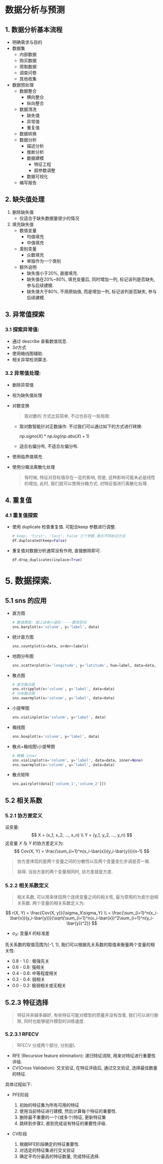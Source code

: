 #  数据分析与预测

## 1.  数据分析基本流程

- 明确需求与目的
- 数据集
  - 内部数据
  - 购买数据
  - 爬取数据
  - 调查问卷
  - 其他收集
- 数据预处理
  - 数据整合
    - 横向整合
    - 纵向整合
  - 数据清洗
    - 缺失值
    - 异常值
    - 重复值
  - 数据转换
  - 数据分析
    - 描述分析
    - 推断分析
    - 数据建模
      - 特征工程
      - 超参数调整
    - 数据可视化
  - 编写报告

## 2. 缺失值处理

1. 删除缺失值
   - 仅适合于缺失数据量很少的情况
2. 填充缺失值
   - 数值变量
     - 均值填充
     - 中值填充
   - 类别变量
     - 众数填充
     - 单独作为一个类别
   - 额外说明
     - 缺失值小于20%, 直接填充.
     - 缺失值在20%~80%, 填充变量后, 同时增加一列, 标记该列是否缺失, 参与后续建模.
     - 缺失值大于80%, 不用原始值, 而是增加一列, 标记该列是否缺失, 参与后续建模.

## 3. 异常值探索

### 3.1 探索异常值:

- 通过 describe 查看数值信息.
- $3 \sigma$方式
- 使用箱线图辅助.
- 相关异常检测算法.

### 3.2 异常值处理:

- 删除异常值

- 视为缺失值处理

- 对数变换

  > 取对数的 方式比较简单, 不过也存在一些局限:

  - 取对数智能针对正数操作. 不过我们可以通过如下的方式进行转换:

    $np.signo(X) * np.log(np.abs(X) +1)$

  - 适合右偏分布, 不适合左偏分布.

- 使用临界值填充

- 使用分箱法离散化处理

  > 有时候, 特征对目标值存在一定的影响, 但是, 这种影响可能未必是线性的增加, 此时, 我们就可以使用分箱方式, 对特征值进行离散化处理.

## 4. 重复值

### 4.1 重复值探索

- 使用 duplicate 检查重复值. 可配合keep 参数进行调整.

  ```python
  # keep: 'first', 'last', False 三个参数.表示不同标记方式
  df.duplocated(keep=False)
  ```

- 重复值对数据分析通常没有作用, 直接删除即可.

  ```python
  df.drop_duplicates(inplace=True)
  ```

# 5. 数据探索.

## 5.1 sns 的应用

- 直方图

  ```python
  # 数值类型: 图上会有小竖杠-----置信空间
  sns.barplot(x='colunm', y='label', data)
  ```

- 统计直方图

  ```python
  sns.countplot(x=data, order=labels)
  ```

- 地图分布图

  ```python
  sns.scatterplot(x='longitude', y='latitude', hue=label, data=data, palette=plt.cm.RdYlGn_r)
  ```

- 散点图

  ```python
  # 直方散点图
  sns.stripplot(x='colunm', y='label', data=data)
  # 分布散点图
  sns.swarmplot(x='colunm', y='label', data=data)
  ```

- 小提琴图

  ```python
  sns.violinplot(x='colunm', y='label', data)
  ```

- 箱线图

  ```python
  sns.boxplot(x='colunm', y='label', data)
  ```

- 散点+箱线图\小提琴图

  ```python
  # 精髓 inner
  sns.violinplot(x='colunm', y='label', data=data, inner=None)
  sns.swarmplot(x='colunm', y='label', data=data)
  ```

- 散点矩阵

  ```python
  sns.pairplot(data[['colunm_1','colunm_2']])
  ```

## 5.2 相关系数

### 5.2.1 协方差定义

设变量:
$$
X = (x_1, x_2, ..., x_n) \\ 
Y = (y_1, y_2, ..., y_n)
$$
这变量 $X$ 与 $Y$ 的协方差定义为:
$$
Cov(X, Y) = \frac{\sum_{i=1}^n(x_i-\bar{x})(y_i-\bar{y})}{n-1}
$$


> 协方差体现的是两个变量之间的分散性以及两个变量变化步调是否一致.
>
> 易得: 当协方差的两个变量相同时, 协方差就是方差.

### 5.2.2 相关系数定义

> 相关系数, 可以用来体现两个连续变量之间的相关性, 最为常用的为皮尔逊相关系数. 两个变量的相关系数定义为:

$$
r(X, Y) = \frac{Cov(X, y)}{\sigma_X\sigma_Y} \\
= \frac{\sum_{i=1}^n(x_i-\bar{x})(y_i-\bar{y})}{\sqrt{\sum_{i=1}^n(x_i-\bar{x})^2\sum_{i=1}^n(y_i-\bar{y})^2}}
$$

- $\sigma_X$: 变量$X$ 的标准差

先关系数的取值范围为[-1, 1], 我们可以根据先关系数的取值来衡量两个变量的相关性:

- 0.8 - 1.0 : 极强先关
- 0.6 - 0.8:  强相关
- 0.4 - 0.6: 中等程度相关
- 0.2 - 0.4: 弱相关
- 0.0 - 0.2: 极弱相关或无相关

## 5.2.3 特征选择

> 特征并非越多越好, 有些特征可能对模型的质量并没有改善, 我们可以进行删除, 同时也能够提升模型的训练速度.

### 5.2.3.1 RFECV

> RFECV 分成两个部分, 分别是L

- RFE (Recursive feature elimination): 递归特征消除, 用来对特征进行重要性评级.
- CV(Cross Validation): 交叉验证, 在特征评级后, 通过交叉验证, 选择最佳数量的特征.

具体过程如下:

- PFE阶段

  1. 初始的特征集为所有可用的特征
  2. 使用当前特征进行建模, 然后计算每个特征的重要性.
  3. 删除最不重要的一个(或多个)特征, 更新特征集
  4. 跳转到步骤2, 直到完成说有特征的重要性评级.

- CV阶段

  1. 根据RFE阶段确定的特征重要性.
  2. 对选定的特征集进行交叉验证
  3. 确定平均分最高的特征数量, 完成特征选择.

  



